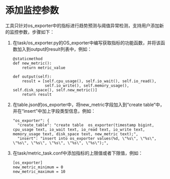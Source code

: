# 添加监控参数

工具只针对os\_exporter中的指标进行趋势预测与阈值异常检测，支持用户添加新的监控参数，步骤如下：

1.  在task/os\_exporter.py的OS\_exporter中编写获取指标的功能函数，并将该函数加入到output的result列表中，例如：

    ```
    @staticmethod
    def new_metric():
        return metric_value

    def output(self):
        result = [self.cpu_usage(), self.io_wait(), self.io_read(),
                  self.io_write(), self.memory_usage(), self.disk_space(), self.new_metric()]
        return result

    ```

2.  在table.json的os\_exporter中，将new\_metric字段加入到“create table“中，并在“insert”中加上字段类型信息，例如：

    ```
    "os_exporter": {
      "create_table": "create table  os_exporter(timestamp bigint, cpu_usage text, io_wait text, io_read text, io_write text, memory_usage text, disk_space text, new_metric text);",
      "insert": "insert into os_exporter values(%d, \"%s\", \"%s\", \"%s\", \"%s\", \"%s\", \"%s\", \"%s\");",
    ```

3.  在task/metric\_task.conf中添加指标的上限值或者下限值，例如：

    ```
    [os_exporter]
    new_metric_minimum = 0
    new_metric_maximum = 10
    ```
